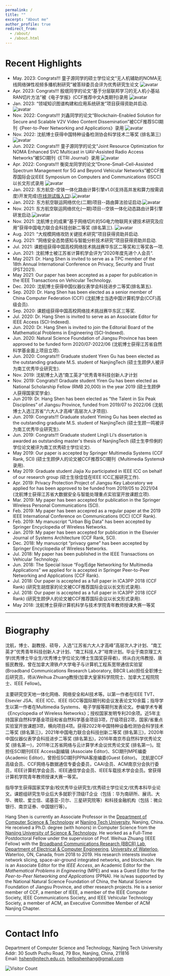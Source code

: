 ```yaml
---
permalink: /
title: ""
excerpt: "About me"
author_profile: true
redirect_from: 
  - /about/
  - /about.html
---
```


# Recent Highlights

- May. 2023:  Congrats!!! 童子源同学的硕士学位论文“无人机辅助的NOMA无线网络弹性视频多播机制研究”被答辩委员会评为优秀研究生论文 ![avatar](https://shen-hang.github.io//images/new.jpg)
- Apr. 2023:  Congrats!!! 殷珉同学的论文“基于分层联邦学习的无人机小基站RAN切片方法”被《电子学报》(CCF推荐中文A类期刊)录用 ![avatar](https://shen-hang.github.io//images/new.jpg)
- Jan. 2023:  “领域知识图谱构建和应用系统研发”项目获得资助并启动. ![avatar](https://shen-hang.github.io//images/new.jpg)
- Nov. 2022:   Congrats!!! 刘鑫同学的论文“Blockchain-Enabled Solution for Secure and Scalable V2V Video Content Dissemination”被CCF推荐SCI期刊《Peer-to-Peer Networking and Applications》录用 ![avatar](https://shen-hang.github.io//images/new.jpg)
- Nov. 2022:  沈航博士获得中国特种设备检测协会科学技术二等奖 (排名第三) ![avatar](https://shen-hang.github.io//images/new.jpg)
- Jun. 2022:  Congrats!!! 童子源同学的论文“Joint Resource Optimization for NOMA Enhanced SVC Multicast in UAV-Assisted Radio Access Networks”被SCI期刊《ETRI Journal》录用 ![avatar](https://shen-hang.github.io//images/new.jpg)
- Apr. 2022: Congrats!!! 衡奕龙同学的论文“Drone-Small-Cell-Assisted Spectrum Management for 5G and Beyond Vehicular Networks”被CCF推荐国际会议IEEE Symposium on Computers and Communications (ISCC)以长文形式录用 ![avatar](https://shen-hang.github.io//images/new.jpg)
- Jan. 2022: 东方航空-空铁一体化路由计算引擎v1.0(支持高并发和算力按需调度)开发完成([在线测试版入口](https://www.airrouter.top/#/)).![avatar](https://shen-hang.github.io//images/new.jpg)
- Jan. 2022: 东方航空联运网络优化(二期)项目--路由算法验证启动.![avatar](https://shen-hang.github.io//images/new.jpg)
- Nov. 2021: 东方航空联运网络优化(一期)项目--空铁一体化动态路由计算引擎研发启动.![avatar](https://shen-hang.github.io//images/new.jpg)
- Nov. 2021:  沈航博士的成果“基于网络切片的5G电力物联网关键技术研究及应用”获得中国电力联合会科技创新二等奖 (排名第三). ![avatar](https://shen-hang.github.io//images/new.jpg)
- Aug. 2021: “大规模网络攻防关键技术研究”项目获得资助并启动.
- Aug. 2021: “网络安全态势感知与智能分析技术研究”项目获得资助并启动.
- Jul. 2021:  课题组获得中国高校网络技术挑战赛华东区二等奖和三等奖各一项.
- Jun. 2021: 沈航博士被江苏省计算机学会评为”2020年度先进个人会员“.
- May  2021: Dr. Hang Shen is invited to serve as a TPC member of the 18th Annual International Conference on Privacy, Security and Trust (PST2021).
- May  2021: Our paper has been accepted as a paper for publication in the IEEE Transactions on Vehicular Technology.
- Dec. 2020:  沈航博士获得中国仪器仪表学会科技进步二等奖(排名第五).
- Sep. 2020:  Dr. Hang Shen has been elected as a senior member of China Computer Federation (CCF) (沈航博士当选中国计算机学会(CCF)高级会员).
- Sep. 2020: 课题组获得中国高校网络技术挑战赛华东区三等奖.
- Jul. 2020:  Dr. Hang Shen is invited to serve as an Associate Editor for IEEE Access (SCI-Indexed).
- Jun. 2020: Dr. Hang Shen is invited to join the Editorial Board of  the Mathematical Problems in Engineering (SCI-Indexed).
- Jun. 2020: Natural Science Foundation of Jiangsu Province has been approved to be funded form 2020/07-2022/06 (沈航博士获得江苏省自然科学基金面上项目立项).
- Jun. 2020: Congrats!!! Graduate student Yiren Gu has been elected as the outstanding graduate M.S. student of NanjingTech  (硕士生顾伊人被评为南工优秀毕业研究生).
- Nov. 2019: 沈航博士入选“南工英才”优秀青年科技创新人才计划
- Nov. 2019: Congrats!! Graduate student Yiren Gu has been elected as National Scholarship Fellow (RMB 20,000) in the year 2019 (硕士生顾伊人获得国家奖学金).
- Jun 2019: Dr. Hang Shen has been elected as “the Talent in Six Peak Disciplines” of Jiangsu Province, funded from 2019/07 to 2022/06 (沈航博士入选江苏省“六大人才高峰”高层次人才项目).
- Jun. 2019: Congrats!!! Graduate student Yiming Gu has been elected as the outstanding graduate M.S. student of NanjingTech  (硕士生顾一鸣被评为南工优秀毕业研究生).
- Jun. 2019: Congrats!!! Graduate student Lingli Li‘s dissertation is awarded as outstanding master's thesis of NanjingTech  (硕士生李伶俐的学位论文被评为南工优秀硕士学位论文). 
- May 2019: Our paper is accepted by Springer Multimedia Systems (CCF Rank, SCI) (硕士生顾伊人的论文被CCF推荐SCI期刊《Multimedia Systems》录用).
- May 2019: Graduate student Jiajia Xu participated in IEEE ICC on behalf of our research group (硕士生徐佳佳在IEEE ICC汇报研究工作).
- Apr. 2019: Privacy Protection Project of Jiangsu Key Laboratory we applied for has been approved to be funded from 2019/05 to 2021/04 (沈航博士获得江苏省大数据安全与智能处理重点实验室开放课题立项).
- Mar. 2019: My paper has been accepted for publication in the Springer Wireless Personal Communications (SCI).
- Feb. 2019: My paper has been accepred as a regular paper at the 2019 IEEE International Conference on Communications (ICC) (CCF Rank).
- Feb. 2019: My manuscript “Urban Big Data” has been accepted by Springer Encyclopedia of Wireless Networks.
- Jan. 2019: My paper has been accepted for publication in the Elsevier Journal of Systems Architecture (CCF Rank, SCI).
- Dec. 2018: My manuscript “privacy game” has been accepted by Springer Encyclopedia of Wireless Networks.
- Jul. 2018: My paper  has been published in the IEEE Transactions on Vehicular Technology.
- Jun. 2018: The Special Issue “Fog/Edge Networking for Multimedia Applications” we applied for is accepted in Springer Peer-to-Peer Networking and Applications (CCF Rank).
- Jul. 2018: Our paper is accepted as a full paper in ICA3PP 2018 (CCF Rank) (研究生胡煜家的论文被CCF推荐国际会议以长文形式录用). 
- Jul. 2018: Our paper is accepted as a full paper in ICA3PP 2018 (CCF Rank) (研究生顾伊人的论文被CCF推荐国际会议以长文形式录用). 
- May 2018: 沈航博士获得计算机科学与技术学院青年教师授课大赛一等奖

------

# Biography

沈航，博士、副教授、硕导，入选“江苏省六大人才高峰”高层次人才计划、“南工英才”优秀青年科技创新人才计划、“南工科技人才”培育计划。毕业于南京理工大学(优秀博士毕业生/优秀博士学位论文/博士生国奖获得者)，师从白光伟教授、唐振民教授。曾在加拿大滑铁卢大学电子与计算机工程系宽带通信实验室(Broadband Communications Research Laboratory, BBCR Lab)担任全职博士后研究员，师从Weihua Zhuang教授(加拿大皇家科学院院士、加拿大工程院院士、IEEE Fellow)。

主要研究空天地一体化网络、网络安全和AI技术等。以第一作者在IEEE TVT、Elsevier JSA、IEEE ICC、IEEE ISCC等国际期刊和会议发表论文10余篇；指导学生以第一作者在Multimedia Systems、电子学报等期刊发表论文。参编学术专著《Encyclopedia of Wireless Networks》；授权国家发明专利20余项。近5年主持国家自然科学基金项目和省自然科学基金项目3项，厅级项目2项，国家/省重点实验室开放课题3项，横向项目4项。获得2022年中国特种设备检测协会科学技术二等奖 (排名第三)，2021年中国电力联合会科技创新二等奖 (排名第三)，2020年中国仪器仪表学会科技进步二等奖 (排名第五)，2016年南京市自然科学优秀论文奖 (排名第一)，2011年江苏省网络与云计算学术会议优秀论文奖 (排名第一)。现担任SCI期刊IEEE Access副编辑 (Associate Editor)、SCI期刊MPE编委 (Academic Editor)，曾担任SCI期刊PPNA客座编委(Guest Editor)。 沈航是CCF高级会员、CCF网络与数据通信专委会委员，CAAI会员、ACM南京分会执行委员，IEEE计算机学会会员、IEEE通信学会会员、IEEE车载技术学会会员。曾获得计算机学院青年教师授课大赛一等奖。

指导学生获得国家奖学金/校优秀毕业研究生/优秀硕士学位论文/优秀本科毕业论文。课题组研究生毕业后大多就职于顶级IT企业（包括：华为南研所、展讯、大华、微软、爱立信、诺基亚-贝尔、三星研究院等）和科技金融机构（包括：微众银行、南京证券、中国银行等）。

Hang Shen is currently an Associate Professor in the [Department of Computer Science & Technology](http://cise.njtech.edu.cn/) at [Nanjing Tech University](http://www.njtech.edu.cn/), Nanjing, China. He received a Ph.D. degree (with honors) in Computer Science from the [Nanjing University of Science & Technology](http://www.njust.edu.cn/). He worked as a Full-Time Postdoctoral Fellow under the supervision of Prof. Weihua Zhuang (IEEE Fellow)  with the [Broadband Communications Research (BBCR) Lab](https://uwaterloo.ca/broadband-communications-research-lab/), [Department of Electrical & Computer Engineering](https://ece.uwaterloo.ca/Home/), [University of Waterloo](https://uwaterloo.ca/), Waterloo, ON, Canada, from 2018 to 2019. His research interests involve network slicing, space-air-ground integrated networks, and blockchain. He is an Associate Editor for the *IEEE Access*, an Academic Editor for the *Mathematical Problems in Engineering* (MPE) and was a Guest Editor for the *Peer-to-Peer Networking and Applications* (PPNA).  He is/was supported by the National Natural Science Foundation of China, the Natural Science Foundation of Jiangsu Province, and other research projects. He is a senior member of CCF, a member of IEEE, a member of the IEEE Computer Society, IEEE Communications Society, and IEEE Vehicular Technology Society, a member of ACM, an Executive Committee Member of ACM Nanjing Chapter.

------

Contact Info
======

Department of Computer Science and Technology, Nanjing Tech University<br/>
Addr: 30 South Puzhu Road, 79 Box, Nanjing, China, 211816 <br/>
Email: hshen@njtech.edu.cn, helloshenhang@gmail.com


![Visitor Count](https://profile-counter.glitch.me/shen-hang/count.svg)